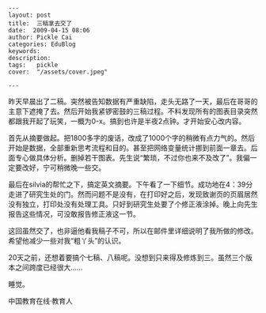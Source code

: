 
    ---
    layout: post  
    title:  三稿拿去交了  
    date:  2009-04-15 08:06  
    author: Pickle Cai  
    categories: EduBlog  
    keywords: 
    description:   
    tags:	pickle   
    cover:  "/assets/cover.jpeg"  

    ---  
    
昨天早晨出了二稿。突然被告知数据有严重缺陷，走头无路了一天，最后在哥哥的主意下遮掩了去。然后开始我紧锣密鼓的三稿过程。不料发现所有的图表目录突然都跟我开起了玩笑，一概为0-x。搞到也许是半夜2点钟。才开始安心改内容。



首先从摘要做起。把1800多字的废话，改成了1000个字的稍微有点力气的。然后开始是数据，全部重新思考流程和目的。甚至把网络变量统计挪到前面一章去。后面专心做具体分析。删掉若干图表。先生说“繁琐，不过你也来不及改了”。我偏一定要改好，宁可稍微晚一些交。



最后在silvia的帮忙之下，搞定英文摘要。下午看了一下细节。成功地在4：39分走进了研究生处的门。然而问题不是没有，在打印好之后，发现致谢页的页眉居然没有独立，打印处没有处理工具。只好到研究生处要了个修正液涂掉。晚上向先生报告这些情况，可没敢报告修正液这一节。



这回虽然交了，也非逼他看我稿子不可，所以在邮件里详细说明了我所做的修改。希望他减少一些对我“粗丫头”的认识。



20天之前，还想着要搞个七稿、八稿呢。没想到只来得及修炼到三。虽然三个版本之间跨度已经很大……



睡觉。



		    
 中国教育在线·教育人

